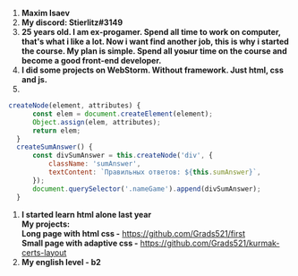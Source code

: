 1. **Maxim Isaev**
1. **My discord: Stierlitz#3149** 
1. **25 years old. I am ex-progamer. Spend all time to work on computer, that's what i like a lot. Now i want find another job, this is why i started the course. My plan is simple. Spend all yoыur time on the course and become a good front-end developer.**
1. **I did some projects on WebStorm. Without framework. Just html, css and js.**
1. 
```javascript
createNode(element, attributes) {
      const elem = document.createElement(element);
      Object.assign(elem, attributes);
      return elem;
  }
  createSumAnswer() {
      const divSumAnswer = this.createNode('div', {
          className: 'sumAnswer',
          textContent: `Правильных ответов: ${this.sumAnswer}`,
      });
      document.querySelector('.nameGame').append(divSumAnswer);
  }
```
1. **I started learn html alone last year**\
**My projects:**\
**Long page with html css -** https://github.com/Grads521/first \
**Small page with adaptive css -** https://github.com/Grads521/kurmak-certs-layout 
1. **My english level - b2**